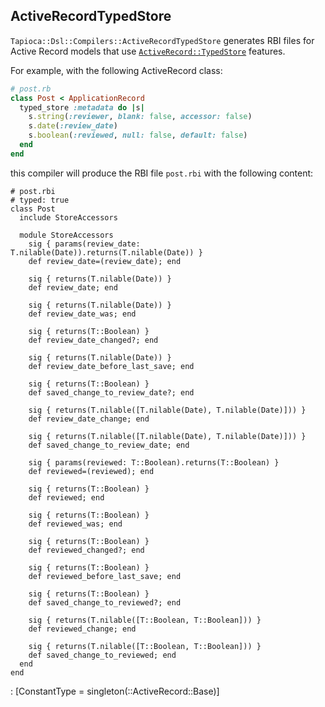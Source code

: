 ## ActiveRecordTypedStore

`Tapioca::Dsl::Compilers::ActiveRecordTypedStore` generates RBI files for Active Record models that use
[`ActiveRecord::TypedStore`](https://github.com/byroot/activerecord-typedstore) features.

For example, with the following ActiveRecord class:

~~~rb
# post.rb
class Post < ApplicationRecord
  typed_store :metadata do |s|
    s.string(:reviewer, blank: false, accessor: false)
    s.date(:review_date)
    s.boolean(:reviewed, null: false, default: false)
  end
end
~~~

this compiler will produce the RBI file `post.rbi` with the following content:

~~~rbi
# post.rbi
# typed: true
class Post
  include StoreAccessors

  module StoreAccessors
    sig { params(review_date: T.nilable(Date)).returns(T.nilable(Date)) }
    def review_date=(review_date); end

    sig { returns(T.nilable(Date)) }
    def review_date; end

    sig { returns(T.nilable(Date)) }
    def review_date_was; end

    sig { returns(T::Boolean) }
    def review_date_changed?; end

    sig { returns(T.nilable(Date)) }
    def review_date_before_last_save; end

    sig { returns(T::Boolean) }
    def saved_change_to_review_date?; end

    sig { returns(T.nilable([T.nilable(Date), T.nilable(Date)])) }
    def review_date_change; end

    sig { returns(T.nilable([T.nilable(Date), T.nilable(Date)])) }
    def saved_change_to_review_date; end

    sig { params(reviewed: T::Boolean).returns(T::Boolean) }
    def reviewed=(reviewed); end

    sig { returns(T::Boolean) }
    def reviewed; end

    sig { returns(T::Boolean) }
    def reviewed_was; end

    sig { returns(T::Boolean) }
    def reviewed_changed?; end

    sig { returns(T::Boolean) }
    def reviewed_before_last_save; end

    sig { returns(T::Boolean) }
    def saved_change_to_reviewed?; end

    sig { returns(T.nilable([T::Boolean, T::Boolean])) }
    def reviewed_change; end

    sig { returns(T.nilable([T::Boolean, T::Boolean])) }
    def saved_change_to_reviewed; end
  end
end
~~~
: [ConstantType = singleton(::ActiveRecord::Base)]
